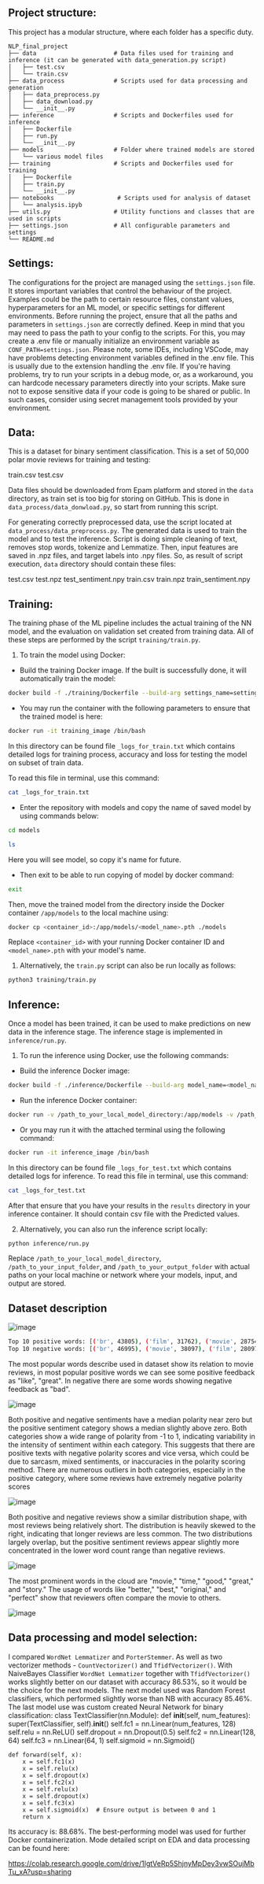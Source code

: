 
## Project structure:

This project has a modular structure, where each folder has a specific duty.

```
NLP_final_project
├── data                      # Data files used for training and inference (it can be generated with data_generation.py script)
│   ├── test.csv
│   └── train.csv
├── data_process              # Scripts used for data processing and generation
│   ├── data_preprocess.py
│   ├── data_download.py
│   └── __init__.py           
├── inference                 # Scripts and Dockerfiles used for inference
│   ├── Dockerfile
│   ├── run.py
│   └── __init__.py
├── models                    # Folder where trained models are stored
│   └── various model files
├── training                  # Scripts and Dockerfiles used for training
│   ├── Dockerfile
│   ├── train.py
│   └── __init__.py
├── notebooks                  # Scripts used for analysis of dataset
│   └── analysis.ipyb
├── utils.py                  # Utility functions and classes that are used in scripts
├── settings.json             # All configurable parameters and settings
└── README.md
```

## Settings:
The configurations for the project are managed using the `settings.json` file. It stores important variables that control the behaviour of the project. Examples could be the path to certain resource files, constant values, hyperparameters for an ML model, or specific settings for different environments. Before running the project, ensure that all the paths and parameters in `settings.json` are correctly defined.
Keep in mind that you may need to pass the path to your config to the scripts. For this, you may create a .env file or manually initialize an environment variable as `CONF_PATH=settings.json`.
Please note, some IDEs, including VSCode, may have problems detecting environment variables defined in the .env file. This is usually due to the extension handling the .env file. If you're having problems, try to run your scripts in a debug mode, or, as a workaround, you can hardcode necessary parameters directly into your scripts. Make sure not to expose sensitive data if your code is going to be shared or public. In such cases, consider using secret management tools provided by your environment.

## Data:
This is a dataset for binary sentiment classification. This is a set of 50,000 polar movie reviews for training and testing: 

train.csv 
test.csv

Data files should be downloaded from Epam platform and stored in the `data` directory, as train set is too big for storing on GitHub.
This is done in `data_process/data_donwload.py`, so start from running this script.

For generating correctly preprocessed data, use the script located at `data_process/data_preprocess.py`. The generated data is used to train the model and to test the inference. 
Script is doing simple cleaning of text, removes stop words, tokenize and Lemmatize. Then, input features are  saved in .npz files, and target labels into .npy files.
So, as result of script execution, `data` directory should contain these files:

test.csv
test.npz
test_sentiment.npy
train.csv
train.npz
train_sentiment.npy


## Training:
The training phase of the ML pipeline includes the actual training of the NN model, and the evaluation on validation set created from training data. All of these steps are performed by the script `training/train.py`.

1. To train the model using Docker: 

- Build the training Docker image. If the built is successfully done, it will automatically train the model:
```bash
docker build -f ./training/Dockerfile --build-arg settings_name=settings.json -t training_image .
```
- You may run the container with the following parameters to ensure that the trained model is here:
```bash
docker run -it training_image /bin/bash
```
In this directory can be found file `_logs_for_train.txt` which contains detailed logs for training process, accuracy and loss for testing the model on subset of train data.

To read this file in terminal, use this command:
```bash
cat _logs_for_train.txt
```

- Enter the repository with models and copy the name of saved model by using commands below:
```bash
cd models
```
```bash
ls
```
Here you will see model, so copy it's name for future.

- Then exit to be able to run copying of model by docker command:
```bash
exit
```
Then, move the trained model from the directory inside the Docker container `/app/models` to the local machine using:

```bash
docker cp <container_id>:/app/models/<model_name>.pth ./models
```
Replace `<container_id>` with your running Docker container ID and `<model_name>.pth` with your model's name.

1. Alternatively, the `train.py` script can also be run locally as follows:

```bash
python3 training/train.py
```

## Inference:
Once a model has been trained, it can be used to make predictions on new data in the inference stage. The inference stage is implemented in `inference/run.py`.

1. To run the inference using Docker, use the following commands:

- Build the inference Docker image:
```bash
docker build -f ./inference/Dockerfile --build-arg model_name=<model_name>.pth --build-arg settings_name=settings.json -t inference_image .
```
- Run the inference Docker container:
```bash
docker run -v /path_to_your_local_model_directory:/app/models -v /path_to_your_input_folder:/app/input -v /path_to_your_output_folder:/app/output inference_image
```
- Or you may run it with the attached terminal using the following command:
```bash
docker run -it inference_image /bin/bash  
```
In this directory can be found file `_logs_for_test.txt` which contains detailed logs for inference.
To read this file in terminal, use this command:
```bash
cat _logs_for_test.txt
```

After that ensure that you have your results in the `results` directory in your inference container. It should contain csv file with the Predicted values.


2. Alternatively, you can also run the inference script locally:

```bash
python inference/run.py
```

Replace `/path_to_your_local_model_directory`, `/path_to_your_input_folder`, and `/path_to_your_output_folder` with actual paths on your local machine or network where your models, input, and output are stored.



## Dataset description

![image](https://github.com/user-attachments/assets/7a82cd69-c3a6-418a-b75b-1d31a8664aee)

```bash
Top 10 positive words: [('br', 43805), ('film', 31762), ('movie', 28754), ('one', 20914), ('like', 13538), ('good', 11520), ('great', 10118), ('story', 9863), ('see', 9523), ('time', 9409)]
Top 10 negative words: [('br', 46995), ('movie', 38097), ('film', 28097), ('one', 19987), ('like', 17494), ('even', 12062), ('bad', 11389), ('good', 11370), ('would', 10988), ('really', 9857)]
```
The most popular words describe used in dataset show its relation to movie reviews, in most popular positive words we can see some positive feedback as "like", "great". In negative there are some words showing negative feedback as "bad".

![image](https://github.com/user-attachments/assets/48a6bd13-841c-426c-bffe-39ea58f08ba6)

Both positive and negative sentiments have a median polarity near zero but the positive sentiment category shows a median slightly above zero.
Both categories show a wide range of polarity from -1 to 1, indicating variability in the intensity of sentiment within each category. This suggests that there are positive texts with negative polarity scores and vice versa, which could be due to sarcasm, mixed sentiments, or inaccuracies in the polarity scoring method.
There are numerous outliers in both categories, especially in the positive category, where some reviews have extremely negative polarity scores

![image](https://github.com/user-attachments/assets/9f8e99a2-bc2c-4990-8045-677d2abdc47c)

Both positive and negative reviews show a similar distribution shape, with most reviews being relatively short. The distribution is heavily skewed to the right, indicating that longer reviews are less common.
The two distributions largely overlap, but the positive sentiment reviews appear slightly more concentrated in the lower word count range than negative reviews.

![image](https://github.com/user-attachments/assets/b485ebca-f8c1-4d48-9147-1db7f1ec1c13)

The most prominent words in the cloud are "movie," "time," "good," "great," and "story."
The usage of words like "better," "best," "original," and "perfect" show that reviewers often compare the movie to others.

![image](https://github.com/user-attachments/assets/72c1f523-2fec-406b-8124-fb9da4e46bd2)


## Data processing and model selection:

I compared `WordNet Lemmatizer` and `PorterStemmer`. As well as two vectorizer methods - `CountVectorizer()` and `TfidfVectorizer()`.
With NaiveBayes Classifier  `WordNet Lemmatizer` together with `TfidfVectorizer()` works slightly better on our dataset with accuracy 86.53%, so it would be the choice for the next models. 
The next model used was Random Forest classifiers, which performed slightly worse than NB with accuracy 85.46%.
The last model use was custom created Neural Network for binary classification:
class TextClassifier(nn.Module):
    def __init__(self, num_features):
        super(TextClassifier, self).__init__()
        self.fc1 = nn.Linear(num_features, 128)
        self.relu = nn.ReLU()
        self.dropout = nn.Dropout(0.5)
        self.fc2 = nn.Linear(128, 64)
        self.fc3 = nn.Linear(64, 1)
        self.sigmoid = nn.Sigmoid()

    def forward(self, x):
        x = self.fc1(x)
        x = self.relu(x)
        x = self.dropout(x)
        x = self.fc2(x)
        x = self.relu(x)
        x = self.dropout(x)
        x = self.fc3(x)
        x = self.sigmoid(x)  # Ensure output is between 0 and 1
        return x
Its accuracy is: 88.68%.
The best-performing model was used for further Docker containerization.
Mode detailed script on EDA and data processing can be found here:

https://colab.research.google.com/drive/1IgtVeRp5ShjnyMpDey3vwSOujMbTu_xA?usp=sharing

